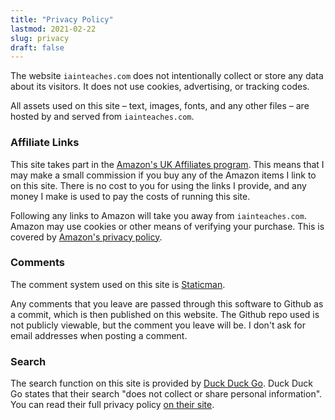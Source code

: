```yaml
---
title: "Privacy Policy"
lastmod: 2021-02-22
slug: privacy
draft: false
---
```


The website `iainteaches.com` does not intentionally collect or store
any data about its visitors.  It does not use cookies, advertising, or
tracking codes.

All assets used on this site – text, images, fonts, and any other files
– are hosted by and served from `iainteaches.com`.

### Affiliate Links

This site takes part in the [Amazon's UK Affiliates
program](https://affiliate-program.amazon.co.uk/).  This means that I
may make a small commission if you buy any of the Amazon items I link to
on this site.  There is no cost to you for using the links I provide,
and any money I make is used to pay the costs of running this site.

Following any links to Amazon will take you away from `iainteaches.com`.
Amazon may use cookies or other means of verifying your purchase.  This
is covered by [Amazon's privacy
policy](https://www.amazon.co.uk/gp/help/customer/display.html?nodeId=GX7NJQ4ZB8MHFRNJ).

### Comments

The comment system used on this site is
[Staticman](https://staticman.net).

Any comments that you leave are passed through this software to Github
as a commit, which is then published on this website.  The Github repo
used is not publicly viewable, but the comment you leave will be.  I
don't ask for email addresses when posting a comment.

### Search

The search function on this site is provided by [Duck Duck
Go](https://duckduckgo.com/).  Duck Duck Go states that their search
"does not collect or share personal information".  You can read their
full privacy policy [on their site](https://duckduckgo.com/privacy).
